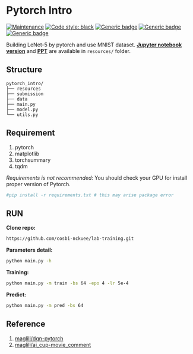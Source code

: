 # Pytorch Intro

[![Maintenance](https://img.shields.io/badge/Maintained%3F-yes-green.svg)](https://GitHub.com/Naereen/StrapDown.js/graphs/commit-activity)
[![Code style: black](https://img.shields.io/badge/code%20style-black-000000.svg)](https://github.com/psf/black)
[![Generic badge](https://img.shields.io/badge/Model-passing-green.svg)](https://shields.io/)
[![Generic badge](https://img.shields.io/badge/Plotting-passing-green.svg)](https://shields.io/)
[![Generic badge](https://img.shields.io/badge/dataset-passing-green.svg)](https://shields.io/)

Building LeNet-5 by pytorch and use MNIST dataset.
[**Jupyter notebook version**](./resources/mnist_tutorial.ipynb) and
[**PPT**](./resources/MNIST_TUTORIAL.pdf) are available in `resources/` folder.

## Structure

```text
pytorch_intro/
├── resources
├── submission
├── data
├── main.py
├── model.py
└── utils.py
```

## Requirement

1. pytorch
2. matplotlib
3. torchsummary
4. tqdm

*Requirements is not recommended:* You should check your GPU for install proper version of Pytorch.

```bash
#pip install -r requirements.txt # this may arise package error
```

## RUN

**Clone repo:**

```bash
https://github.com/cosbi-nckuee/lab-training.git
```

**Parameters detail:**

```bash
python main.py -h
```

**Training:**

```bash
python main.py -m train -bs 64 -epo 4 -lr 5e-4
```

**Predict:**

```bash
python main.py -m pred -bs 64
```

## Reference

1. [maglili/dqn-pytorch](https://github.com/maglili/dqn-pytorch)
2. [maglili/ai_cup-movie_comment](https://github.com/maglili/ai_cup-movie_comment)
